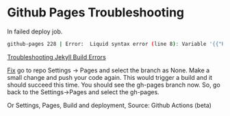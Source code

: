 # Github Pages Troubleshooting

In failed deploy job.
```sh
github-pages 228 | Error:  Liquid syntax error (line 8): Variable '{{"ProductKey", Int64.Type}' was not properly terminated with regexp: /\}\}/
```
[Troubleshooting Jekyll Build Errors](https://docs.github.com/en/pages/setting-up-a-github-pages-site-with-jekyll/troubleshooting-jekyll-build-errors-for-github-pages-sites)

[Fix](https://github.com/alshedivat/al-folio/discussions/864#discussioncomment-3543060) go to repo Settings -> Pages and select the branch as None. Make a small change and push your code again. This would trigger a build and it should succeed this time. You should see the gh-pages branch now. So, go back to the Settings->Pages and select the gh-pages.

Or Settings, Pages, Build and deployment, Source: Github Actions (beta)